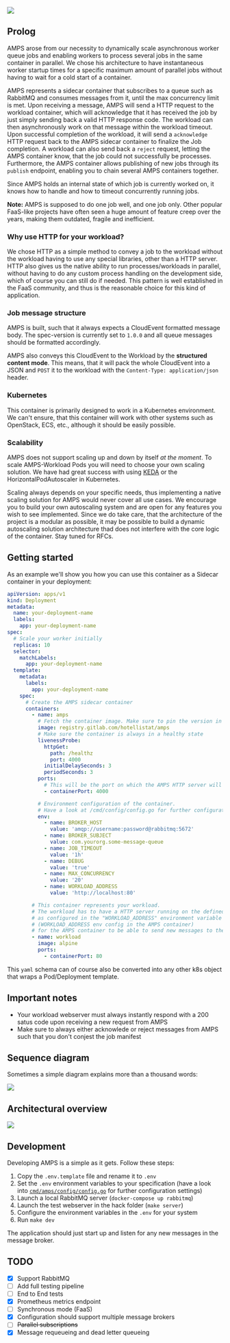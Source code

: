 ![](assets/repository-hero.png)

## Prolog

AMPS arose from our necessity to dynamically scale asynchronous worker queue jobs
and enabling workers to process several jobs in the same container in parallel.
We chose his architecture to have instantaneous worker startup times for a specific maximum amount of parallel jobs without having to wait for a cold start of a container.

AMPS represents a sidecar container that subscribes to a queue such as RabbitMQ and consumes
messages from it, until the max concurrency limit is met. Upon receiving a message, AMPS
will send a HTTP request to the workload container, which will acknowledge that it has received the job by just simply sending back a valid HTTP response code.
The workload can then asynchronously work on that message within the workload timeout.
Upon successful completion of the workload, it will send a `acknowledge` HTTP request back to the AMPS
sidecar container to finalize the Job completion. A workload can also send back a `reject` request, letting the AMPS container know, that the job could not successfully be processes.
Furthermore, the AMPS container allows publishing of new jobs through its `publish` endpoint, enabling you to chain several AMPS containers together.

Since AMPS holds an internal state of which job is currently worked on, it knows how to handle and how to timeout concurrently running jobs.

**Note:** AMPS is supposed to do one job well, and one job only. Other popular FaaS-like projects have often seen a huge amount of feature creep over the years, making them outdated, fragile and inefficient.

### Why use HTTP for your workload?

We chose HTTP as a simple method to convey a job to the workload without the workload having to use any special libraries,
other than a HTTP server. HTTP also gives us the native ability to run processes/workloads in parallel, without having to do
any custom process handling on the development side, which of course you can still do if needed.
This pattern is well established in the FaaS community, and thus is the reasonable choice for this kind of application.

### Job message structure

AMPS is built, such that it always expects a CloudEvent formatted message body. The spec-version is currently set to `1.0.0`
and all queue messages should be formatted accordingly.

AMPS also conveys this CloudEvent to the Workload by the **structured content mode**.
This means, that it will pack the whole CloudEvent into a JSON and `POST` it to the workload with the `Content-Type: application/json` header.

### Kubernetes

This container is primarily designed to work in a Kubernetes environment. We can't ensure, that this container will work with other
systems such as OpenStack, ECS, etc., although it should be easily possible.

### Scalability

AMPS does not support scaling up and down by itself _at the moment_. To scale AMPS-Workload Pods you will need to choose your own
scaling solution. We have had great success with using [KEDA](https://keda.sh/) or the HorizontalPodAutoscaler in Kubernetes.

Scaling always depends on your specific needs, thus implementing a native scaling solution for AMPS would never cover all use cases. We encourage you to build your own autoscaling system and are open for any features you wish to see implemented. Since we do take care, that the architecture of the project is a modular as possible, it may be possible to build a dynamic autoscaling solution architecture thad does not interfere with the core logic of the container. Stay tuned for RFCs.

## Getting started

As an example we'll show you how you can use this container as a Sidecar container in your deployment:

```yaml
apiVersion: apps/v1
kind: Deployment
metadata:
  name: your-deployment-name
  labels:
    app: your-deployment-name
spec:
  # Scale your worker initially
  replicas: 10
  selector:
    matchLabels:
      app: your-deployment-name
  template:
    metadata:
      labels:
        app: your-deployment-name
    spec:
      # Create the AMPS sidecar container
      containers:
        - name: amps
          # Fetch the container image. Make sure to pin the version in production
          image: registry.gitlab.com/hotellistat/amps
          # Make sure the container is always in a healthy state
          livenessProbe:
            httpGet:
              path: /healthz
              port: 4000
            initialDelaySeconds: 3
            periodSeconds: 3
          ports:
            # This will be the port on which the AMPS HTTP server will run on. The port is hardcoded to 4000 for now
            - containerPort: 4000

          # Environment configuration of the container.
          # Have a look at /cmd/config/config.go for further configuration details
          env:
            - name: BROKER_HOST
              value: 'amqp://username:password@rabbitmq:5672'
            - name: BROKER_SUBJECT
              value: com.yourorg.some-message-queue
            - name: JOB_TIMEOUT
              value: '1h'
            - name: DEBUG
              value: 'true'
            - name: MAX_CONCURRENCY
              value: '20'
            - name: WORKLOAD_ADDRESS
              value: 'http://localhost:80'

        # This container represents your workload.
        # The workload has to have a HTTP server running on the defined port
        # as configured in the "WORKLOAD_ADDRESS" environment variable
        # (WORKLOAD_ADDRESS env config in the AMPS container)
        # for the AMPS container to be able to send new messages to the workload.
        - name: workload
          image: alpine
          ports:
            - containerPort: 80
```

This `yaml` schema can of course also be converted into any other k8s object that wraps a Pod/Deployment template.

## Important notes

- Your workload webserver must always instantly respond with a 200 satus code upon receiving a new request from AMPS
- Make sure to always either acknowlede or reject messages from AMPS such that you don't conjest the job manifest

## Sequence diagram

Sometimes a simple diagram explains more than a thousand words:

![](assets/sequence.svg)

## Architectural overview

![](assets/architecture.png)

## Development

Developing AMPS is a simple as it gets. Follow these steps:

1. Copy the `.env.template` file and rename it to `.env`
2. Set the `.env` environment variables to your specification (have a look into [`cmd/amps/config/config.go`](/cmd/amps/config/config.go) for further configuration settings)
3. Launch a local RabbitMQ server (`docker-compose up rabbitmq`)
4. Launch the test webserver in the hack folder (`make server`)
5. Configure the environment variables in the `.env` for your system
6. Run `make dev`

The application should just start up and listen for any new messages in the message broker.

## TODO

- [x] Support RabbitMQ
- [ ] Add full testing pipeline
- [ ] End to End tests
- [x] Prometheus metrics endpoint
- [ ] Synchronous mode (FaaS)
- [x] Configuration should support multiple message brokers
- [ ] ~~Parallel subscriptions~~
- [x] Message requeueing and dead letter queueing
